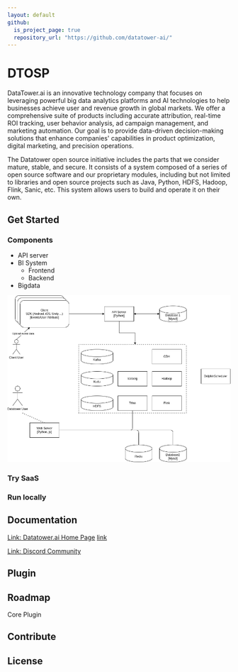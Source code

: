 ```yaml
---
layout: default
github:
  is_project_page: true
  repository_url: "https://github.com/datatower-ai/"
---
```


# DTOSP
DataTower.ai is an innovative technology company that focuses on leveraging powerful big data analytics platforms and AI technologies to help businesses achieve user and revenue growth in global markets. We offer a comprehensive suite of products including accurate attribution, real-time ROI tracking, user behavior analysis, ad campaign management, and marketing automation. Our goal is to provide data-driven decision-making solutions that enhance companies' capabilities in product optimization, digital marketing, and precision operations.

The Datatower open source initiative includes the parts that we consider mature, stable, and secure. It consists of a system composed of a series of open source software and our proprietary modules, including but not limited to libraries and open source projects such as Java, Python, HDFS, Hadoop, Flink, Sanic, etc. This system allows users to build and operate it on their own.

## Get Started

### Components
* API server
* BI System
    * Frontend
    * Backend
* Bigdata

<img src="./diagrams/dt.png" alt="drawing" width="800"/>


### Try SaaS

### Run locally

## Documentation
 [Link: Datatower.ai Home Page](https://datatower.ai/)
 <a href="https://datatower.ai/">link</a>

 [Link: Discord Community](https://discord.gg/bRVZ64EVVV)

## Plugin

## Roadmap

Core
Plugin

## Contribute

## License
